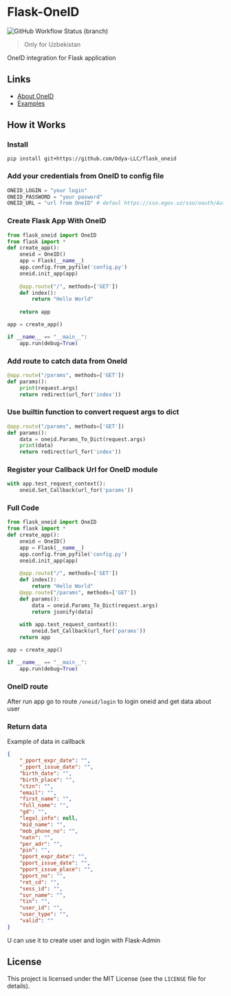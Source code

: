 # Flask-OneID

![GitHub Workflow Status (branch)](https://img.shields.io/github/workflow/status/Odya-LLC/flask_oneid/OneID%20test/main)

> Only for Uzbekistan

OneID integration for Flask application

## Links

* [About OneID](https://id.egov.uz/)
* [Examples](https://github.com/Odya-LLC/flask_oneid/tree/main/examples)

## How it Works

### Install 

```
pip install git+https://github.com/Odya-LLC/flask_oneid
```

### Add your credentials from OneID to config file

```python
ONEID_LOGIN = "your login"
ONEID_PASSWORD = "your pasword"
ONEID_URL = "url from OneID" # defaul https://sso.egov.uz/sso/oauth/Authorization.do 

```

### Create Flask App With OneID 

```python
from flask_oneid import OneID
from flask import *
def create_app():
    oneid = OneID()
    app = Flask(__name__)
    app.config.from_pyfile('config.py')
    oneid.init_app(app)
    
    @app.route("/", methods=['GET'])
    def index():
        return "Hello World"
    
    return app

app = create_app()

if __name__ == "__main__":
    app.run(debug=True)
```

### Add route to catch data from OneId

```python
@app.route("/params", methods=['GET'])
def params():
    print(request.args)
    return redirect(url_for('index'))

```

### Use builtin function to convert request args to dict 

```python
@app.route("/params", methods=['GET'])
def params():
    data = oneid.Params_To_Dict(request.args)
    print(data)
    return redirect(url_for('index'))

```

### Register your Callback Url for OneID module

```python
with app.test_request_context():
    oneid.Set_Callback(url_for('params'))
```

### Full Code 

```python
from flask_oneid import OneID
from flask import *
def create_app():
    oneid = OneID()
    app = Flask(__name__)
    app.config.from_pyfile('config.py')
    oneid.init_app(app)
    
    @app.route("/", methods=['GET'])
    def index():
        return "Hello World"
    @app.route("/params", methods=['GET'])
    def params():
        data = oneid.Params_To_Dict(request.args)
        return jsonify(data)
    
    with app.test_request_context():
        oneid.Set_Callback(url_for('params'))
    return app

app = create_app()

if __name__ == "__main__":
    app.run(debug=True)

```

### OneID route

After run app go to route `/oneid/login` to login oneid and get data about user 

### Return data

Example of data in callback

```json
{
    "_pport_expr_date": "",
    "_pport_issue_date": "",
    "birth_date": "",
    "birth_place": "",
    "ctzn": "",
    "email": "",
    "first_name": "",
    "full_name": "",
    "gd": "",
    "legal_info": null,
    "mid_name": "",
    "mob_phone_no": "",
    "natn": "",
    "per_adr": "",
    "pin": "",
    "pport_expr_date": "",
    "pport_issue_date": "",
    "pport_issue_place": "",
    "pport_no": "",
    "ret_cd": "",
    "sess_id": "",
    "sur_name": "",
    "tin": "",
    "user_id": "",
    "user_type": "",
    "valid": ""
}

```

U can use it to create user and login with Flask-Admin

## License

This project is licensed under the MIT License (see the `LICENSE` file for details).
